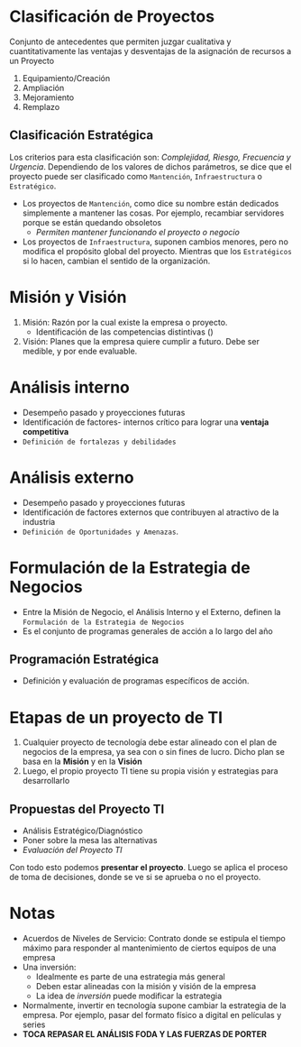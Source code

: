 # Clasificación de Proyectos

Conjunto de antecedentes que permiten juzgar cualitativa y cuantitativamente las ventajas y desventajas de la asignación de recursos a un Proyecto

1. Equipamiento/Creación
2. Ampliación
3. Mejoramiento
4. Remplazo

## Clasificación Estratégica

Los criterios para esta clasificación son: *Complejidad, Riesgo, Frecuencia y Urgencia*. Dependiendo de los valores de dichos parámetros, se dice que el proyecto puede ser clasificado como `Mantención`, `Infraestructura` o `Estratégico`.
- Los proyectos de ``Mantención``, como dice su nombre están dedicados simplemente a mantener las cosas. Por ejemplo, recambiar servidores porque se están quedando obsoletos
  - *Permiten mantener funcionando el proyecto o negocio*
- Los proyectos de ``Infraestructura``, suponen cambios menores, pero no modifica el propósito global del proyecto. Mientras que los ``Estratégicos`` si lo hacen, cambian el sentido de la organización.


# Misión y Visión
1. Misión: Razón por la cual existe la empresa o proyecto.
    - Identificación de las competencias distintivas ()
2. Visión: Planes que la empresa quiere cumplir a futuro. Debe ser medible, y por ende evaluable.

# Análisis interno
- Desempeño pasado y proyecciones futuras
- Identificación de factores- internos crítico para lograr una **ventaja competitiva**
- `Definición de fortalezas y debilidades`

# Análisis externo
- Desempeño pasado y proyecciones futuras
- Identificación de factores externos que contribuyen al atractivo de la industria
- `Definición de Oportunidades y Amenazas`.

# Formulación de la Estrategia de Negocios
- Entre la Misión de Negocio, el Análisis Interno y el Externo, definen la `Formulación de la Estrategia de Negocios`
- Es el conjunto de programas generales de acción a lo largo del año

## Programación Estratégica
- Definición y evaluación de programas específicos de acción.

# Etapas de un proyecto de TI
1. Cualquier proyecto de tecnología debe estar alineado con el plan de negocios de la empresa, ya sea con o sin fines de lucro. Dicho plan se basa en la **Misión** y en la **Visión** 
2. Luego, el propio proyecto TI tiene su propia visión y estrategias para desarrollarlo

## Propuestas del Proyecto TI
- Análisis Estratégico/Diagnóstico
- Poner sobre la mesa las alternativas
- *Evaluación del Proyecto TI*

Con todo esto podemos **presentar el proyecto**. Luego se aplica el proceso de toma de decisiones, donde se ve si se aprueba o no el proyecto.



# Notas
- Acuerdos de Niveles de Servicio: Contrato donde se estipula el tiempo máximo para responder al mantenimiento de ciertos equipos de una empresa
- Una inversión:
  - Idealmente es parte de una estrategia más general
  - Deben estar alineadas con la misión y visión de la empresa
  - La idea de *inversión* puede modificar la estrategia
- Normalmente, invertir en tecnología supone cambiar la estrategia de la empresa. Por ejemplo, pasar del formato físico a digital en películas y series
- **TOCA REPASAR EL ANÁLISIS FODA Y LAS FUERZAS DE PORTER**